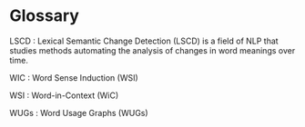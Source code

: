 # Glossary

LSCD
: Lexical Semantic Change Detection (LSCD) is a field of NLP that studies methods automating the analysis of changes in word meanings over time.

WIC
: Word Sense Induction (WSI)

WSI
: Word-in-Context (WiC)

WUGs
: Word Usage Graphs (WUGs)

